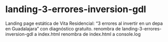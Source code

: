  # landing-3-errores-inversion-gdl 
Landing page estática de Vita Residencial: “3 errores al invertir en un depa en Guadalajara” con diagnóstico gratuito.
renombra de landing-3-errores-inversion-gdl a index.html
renombra de index.html a console.log
